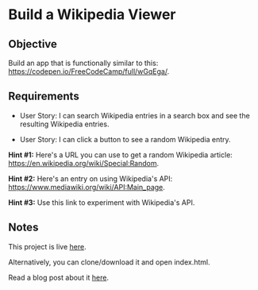 # Build a Wikipedia Viewer

## Objective

Build an app that is functionally similar to this: https://codepen.io/FreeCodeCamp/full/wGqEga/.

## Requirements

* User Story: I can search Wikipedia entries in a search box and see the resulting Wikipedia entries.

* User Story: I can click a button to see a random Wikipedia entry.

**Hint #1:** Here's a URL you can use to get a random Wikipedia article: https://en.wikipedia.org/wiki/Special:Random.

**Hint #2:** Here's an entry on using Wikipedia's API: https://www.mediawiki.org/wiki/API:Main_page.

**Hint #3:** Use this link to experiment with Wikipedia's API.

## Notes

This project is live [here](http://staking-calculator.surge.sh/).

Alternatively, you can clone/download it and open index.html.

Read a blog post about it [here](https://medium.com/@pankajashree/chingu-fcc-speedrun-project-5-wikipedia-viewer-723e4a4d5bbc#.5wmeijpaj).
